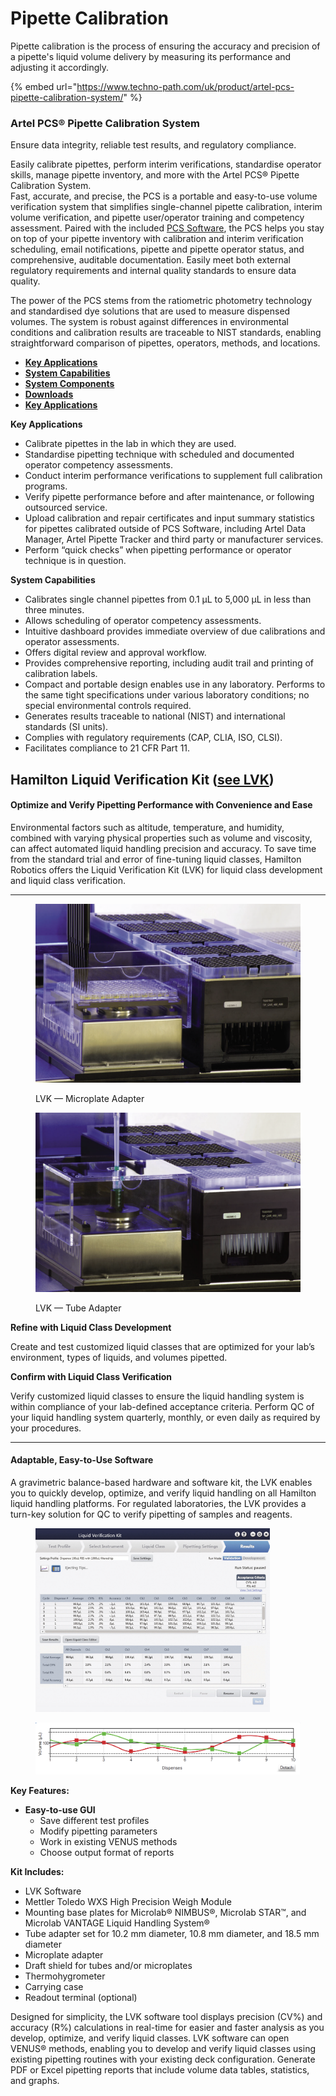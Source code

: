 # Pipette Calibration

Pipette calibration is the process of ensuring the accuracy and precision of a pipette's liquid volume delivery by measuring its performance and adjusting it accordingly.

{% embed url="https://www.techno-path.com/uk/product/artel-pcs-pipette-calibration-system/" %}

### Artel PCS® Pipette Calibration System

Ensure data integrity, reliable test results, and regulatory compliance.

Easily calibrate pipettes, perform interim verifications, standardise operator skills, manage pipette inventory, and more with the Artel PCS® Pipette Calibration System.\
Fast, accurate, and precise, the PCS is a portable and easy-to-use volume verification system that simplifies single-channel pipette calibration, interim volume verification, and pipette user/operator training and competency assessment. Paired with the included [PCS Software](https://www.techno-path.com/uk/product/pcs-software-2/), the PCS helps you stay on top of your pipette inventory with calibration and interim verification scheduling, email notifications, pipette and pipette operator status, and comprehensive, auditable documentation. Easily meet both external regulatory requirements and internal quality standards to ensure data quality.

The power of the PCS stems from the ratiometric photometry technology and standardised dye solutions that are used to measure dispensed volumes. The system is robust against differences in environmental conditions and calibration results are traceable to NIST standards, enabling straightforward comparison of pipettes, operators, methods, and locations.

* [**Key Applications**](broken-reference)
* [**System Capabilities**](broken-reference)
* [**System Components**](broken-reference)
* [**Downloads**](broken-reference)
* [**Key Applications**](broken-reference)

**Key Applications**

* Calibrate pipettes in the lab in which they are used.
* Standardise pipetting technique with scheduled and documented operator competency assessments.
* Conduct interim performance verifications to supplement full calibration programs.
* Verify pipette performance before and after maintenance, or following outsourced service.
* Upload calibration and repair certificates and input summary statistics for pipettes calibrated outside of PCS Software, including Artel Data Manager, Artel Pipette Tracker and third party or manufacturer services.
* Perform “quick checks” when pipetting performance or operator technique is in question.

**System Capabilities**

* Calibrates single channel pipettes from 0.1 μL to 5,000 μL in less than three minutes.
* Allows scheduling of operator competency assessments.
* Intuitive dashboard provides immediate overview of due calibrations and operator assessments.
* Offers digital review and approval workflow.
* Provides comprehensive reporting, including audit trail and printing of calibration labels.
* Compact and portable design enables use in any laboratory. Performs to the same tight specifications under various laboratory conditions; no special environmental controls required.
* Generates results traceable to national (NIST) and international standards (SI units).
* Complies with regulatory requirements (CAP, CLIA, ISO, CLSI).
* Facilitates compliance to 21 CFR Part 11.

## Hamilton Liquid Verification Kit ([see LVK](../performance-characteristics/hamilton-liquid-verification-kit-lvk.md))

#### Optimize and Verify Pipetting Performance with Convenience and Ease

Environmental factors such as altitude, temperature, and humidity, combined with varying physical properties such as volume and viscosity, can affect automated liquid handling precision and accuracy. To save time from the standard trial and error of fine-tuning liquid classes, Hamilton Robotics offers the Liquid Verification Kit (LVK) for liquid class development and liquid class verification.

***

<div>

<figure><img src="../.gitbook/assets/image (21) (1).png" alt=""><figcaption><p>LVK — Microplate Adapter</p></figcaption></figure>

 

<figure><img src="../.gitbook/assets/image (22) (1).png" alt=""><figcaption><p>LVK — Tube Adapter</p></figcaption></figure>

</div>



**Refine with Liquid Class Development**

Create and test customized liquid classes that are optimized for your lab’s environment, types of liquids, and volumes pipetted.

**Confirm with Liquid Class Verification**

Verify customized liquid classes to ensure the liquid handling system is within compliance of your lab-defined acceptance criteria. Perform QC of your liquid handling system quarterly, monthly, or even daily as required by your procedures.

***

#### Adaptable, Easy-to-Use Software

A gravimetric balance-based hardware and software kit, the LVK enables you to quickly develop, optimize, and verify liquid handling on all Hamilton liquid handling platforms. For regulated laboratories, the LVK provides a turn-key solution for QC to verify pipetting of samples and reagents.

<figure><img src="../.gitbook/assets/image (23) (1).png" alt="" width="375"><figcaption></figcaption></figure>

<figure><img src="../.gitbook/assets/image (24) (1).png" alt=""><figcaption></figcaption></figure>

**Key Features:**

* **Easy-to-use GUI**
  * Save different test profiles
  * Modify pipetting parameters
  * Work in existing VENUS methods
  * Choose output format of reports

**Kit Includes:**

* LVK Software
* Mettler Toledo WXS High Precision Weigh Module
* Mounting base plates for Microlab® NIMBUS®, Microlab STAR™, and Microlab VANTAGE Liquid Handling System®
* Tube adapter set for 10.2 mm diameter, 10.8 mm diameter, and 18.5 mm diameter
* Microplate adapter
* Draft shield for tubes and/or microplates
* Thermohygrometer
* Carrying case
* Readout terminal (optional)

Designed for simplicity, the LVK software tool displays precision (CV%) and accuracy (R%) calculations in real-time for easier and faster analysis as you develop, optimize, and verify liquid classes. LVK software can open VENUS® methods, enabling you to develop and verify liquid classes using existing pipetting routines with your existing deck configuration. Generate PDF or Excel pipetting reports that include volume data tables, statistics, and graphs.
